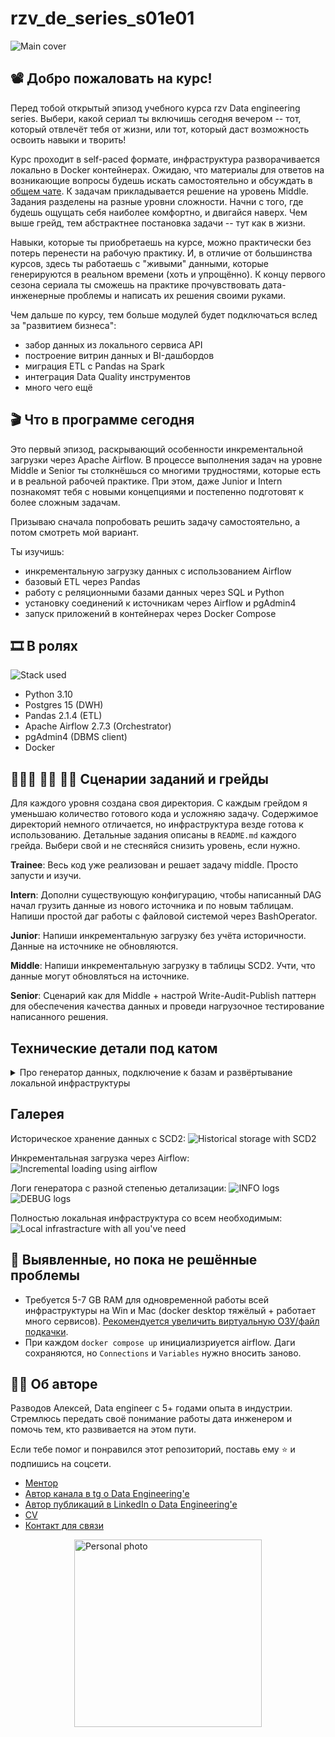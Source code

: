 # rzv_de_series_s01e01

![Main cover](./images/s01e01.jpg)

## 📽️ Добро пожаловать на курс!
Перед тобой открытый эпизод учебного курса rzv Data engineering series. Выбери, какой сериал ты включишь сегодня вечером -- тот, который отвлечёт тебя от жизни, или тот, который даст возможность освоить навыки и творить!

Курс проходит в self-paced формате, инфраструктура разворачивается локально в Docker контейнерах. Ожидаю, что материалы для ответов на возникающие вопросы будешь искать самостоятельно и обсуждать в [общем чате](https://t.me/rzv_de_series). К задачам прикладывается решение на уровень Middle. Задания разделены на разные уровни сложности. Начни с того, где будешь ощущать себя наиболее комфортно, и двигайся наверх. Чем выше грейд, тем абстрактнее постановка задачи -- тут как в жизни.

Навыки, которые ты приобретаешь на курсе, можно практически без потерь перенести на рабочую практику. И, в отличие от большинства курсов, здесь ты работаешь с "живыми" данными, которые генерируются в реальном времени (хоть и упрощённо). К концу первого сезона сериала ты сможешь на практике прочувствовать дата-инженерные проблемы и написать их решения своими руками.

Чем дальше по курсу, тем больше модулей будет подключаться вслед за "развитием бизнеса":
* забор данных из локального сервиса API
* построение витрин данных и BI-дашбордов
* миграция ETL с Pandas на Spark
* интеграция Data Quality инструментов
* много чего ещё

## 🎬 Что в программе сегодня
Это первый эпизод, раскрывающий особенности инкрементальной загрузки через Apache Airflow. В процессе выполнения задач на уровне Middle и Senior ты столкнёшься со многими трудностями, которые есть и в реальной рабочей практике. При этом, даже Junior и Intern познакомят тебя с новыми концепциями и постепенно подготовят к более сложным задачам. 

Призываю сначала попробовать решить задачу самостоятельно, а потом смотреть мой вариант.

Ты изучишь:
* инкрементальную загрузку данных с использованием Airflow
* базовый ETL через Pandas
* работу с реляционными базами данных через SQL и Python
* установку соединений к источникам через Airflow и pgAdmin4
* запуск приложений в контейнерах через Docker Compose

## 🎞️ В ролях
![Stack used](./images/image-6.png)

* Python 3.10
* Postgres 15 (DWH)
* Pandas 2.1.4 (ETL)
* Apache Airflow 2.7.3 (Orchestrator)
* pgAdmin4 (DBMS client)
* Docker

## 👨🏻‍🦲 👦🏻 🧔🏻 Сценарии заданий и грейды
Для каждого уровня создана своя директория. С каждым грейдом я уменьшаю количество готового кода и усложняю задачу. Содержимое директорий немного отличается, но инфраструктура везде готова к использованию. Детальные задания описаны в ```README.md``` каждого грейда. Выбери свой и не стесняйся снизить уровень, если нужно.

**Trainee**: Весь код уже реализован и решает задачу middle. Просто запусти и изучи.

**Intern**: Дополни существующую конфигурацию, чтобы написанный DAG начал грузить данные из нового источника и по новым таблицам. Напиши простой даг работы с файловой системой через BashOperator.

**Junior**: Напиши инкрементальную загрузку без учёта историчности. Данные на источнике не обновляются.

**Middle**: Напиши инкрементальную загрузку в таблицы SCD2. Учти, что данные могут обновляться на источнике.

**Senior**: Сценарий как для Middle + настрой Write-Audit-Publish паттерн для обеспечения качества данных и проведи нагрузочное тестирование написанного решения.


## Технические детали под катом


<details>
<summary>Про генератор данных, подключение к базам и развёртывание локальной инфраструктуры </summary>

### Генератор данных

Воспроизводит работу бэкенд-баз данных магазинов продажи экзотических фруктов с упрощённой моделью данных.

Просмотреть и изменить текущие значения настроек можно здесь: ```./deploy/env/shop-*.env``` и ```./docker/generator/config.json```. Не забудь пересобрать генераторы, находясь в ```./deploy```: ```docker compose up -d --build shop-1 shop-2```.

<details>
<summary>Функционал генератора</summary>
<br>

* Через пакет Faker генерирует строки для таблиц в Postgres базе
* Можно развернуть несколько инстансов источников (имитация филиалов)
* Воспроизводимость генерации и обновления данных через seed: ```GENERATOR_SEED```
* Удаление данных старше момента времени Х через ```DELETE_OLDER_THAN_SEC```
* Обновление случайного количества столбцов в строках с управляемой глубиной в прошлом: ```update_rows_per_tick, UPDATE_NOT_OLDER_THAN_SEC```
* Автоматическая остановка через заданное время: ```STOP_GENERATOR_AFTER_SEC```
* Управляемая частота вставки и изменения данных (через время между тиками): ```TICK_INTERVAL_SEC```
* Подробное логирование уровня DEBUG и удобное уровня INFO в контейнере: ```docker logs shop-1 -f``` и в ```./generator_app_data/logs```
</details>


### Подключение к базам
Параметры находятся в ```./deploy/env/```. 
В Airflow рекомендуется использовать Admin - Connections для управления подключениями.

Схему данных на источниках предлагаю изучить напрямую из pgAdmin4 после запуска генераторов и настройки подключений, документация к проекту есть не всегда.


### Развертывание локальной инфраструктуры
1. Сделай форк репозитория и склонируй на компьютер: ```git clone https://github.com/%Username%/rzv_de_series_s01e01.git``` .
2. Установи Docker Desktop (проверено на 4.26.1 (131620)). Если ещё нет любимой IDE, поставь VS Code с расширением для Python.
3. Открой репозиторй в VS Code, перейди в консоль ```Ctrl+` ``` и перейди в директорию ```deploy``` в выбранном грейде ```cd ./%Grade%/deploy```
4. Подними сервисы ```docker compose up -d```. Airflow загружается около минуты.
5. Перейди на страницы сервисов с UI и залогинься
* Airflow: ```localhost:8080``` ; airflow/airflow
* pgAdmin4: ```localhost:80``` ; admin@admin.com/root
6. DAG'и копируй или сразу редактируй в ```./%Grade%/airflow_data/dags```, изменения подтянутся через пару секунд, F5 не обязателен. Недостающие пакеты и модули ставь через добавление в ```./%Grade%/docker/airflow/requirements.txt``` с последующей пересборкой контейнера airflow (на текущий момент слетают подключения, см. раздел ниже) ```docker compose up -d --build af-scheduler```. 
7. Настрой подключения в ```Airflow``` через Admin - Connections, в Admin - Variables добавь переменные, если нужно.
Настрой подключения в ```pgAdmin4``` через Servers - Register - Server.
8. Проверь, что генераторы работают через просмотр логов в ```./%Grade%/generator_app_data/logs``` или ```docker logs shop-1 -f```, и запускай DAG'и через unpause. Данные польются в ```pg-dwh``` и будут видны через ```pgAdmin4```.

</details>

## Галерея
Историческое хранение данных с SCD2:
![Historical storage with SCD2](./images/image.png)

Инкрементальная загрузка через Airflow:
![Incremental loading using airflow](./images/image-1.png)

Логи генератора с разной степенью детализации:
![INFO logs](./images/image-3.png)
![DEBUG logs](./images/image-4.png)

Полностью локальная инфраструктура со всем необходимым:
![Local infrastracture with all you've need](./images/image-5.png)


## 🚧 Выявленные, но пока не решённые проблемы
* Требуется 5-7 GB RAM для одновременной работы всей инфраструктуры на Win и Mac (docker desktop тяжёлый + работает много сервисов). [Рекомендуется увеличить виртуальную ОЗУ/файл подкачки](https://www.windowscentral.com/how-change-virtual-memory-size-windows-10).
* При каждом ```docker compose up``` инициализриуется airflow. Даги сохраняются, но ```Connections``` и ```Variables``` нужно вносить заново.


## 👷🏻 Об авторе
Разводов Алексей, Data engineer с 5+ годами опыта в индустрии. Стремлюсь передать своё понимание работы дата инженером и помочь тем, кто развивается на этом пути.

Если тебе помог и понравился этот репозиторий, поставь ему ⭐ и подпишись на соцсети.
* [Ментор](https://razvodov-mentorship-de.notion.site/About-me-and-mentorship_ru-06510bfd4bbd4dcba93c351df0ff4a0e)
* [Автор канала в tg о Data Engineering'e](https://t.me/rzv_de)
* [Автор публикаций в LinkedIn о Data Engineering'e](https://www.linkedin.com/in/razvodov-alexey/)
* [CV](https://docs.google.com/document/d/1tYi0s7yNsGl_Xts5CrHDegLvAtlHtz7jPSp074MfCyI/edit?usp=sharing)
* [Контакт для связи](https://t.me/razvodov_de_mentor)

<img src="images/photo.jpg" alt="Personal photo" width="300" style="display: block; margin: auto"/>

